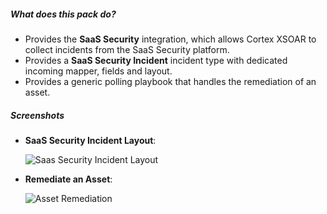 
##### What does this pack do?

- Provides the **SaaS Security** integration, which allows Cortex XSOAR to collect incidents from the SaaS Security platform. 
- Provides a **SaaS Security Incident** incident type with dedicated incoming mapper, fields and layout.
- Provides a generic polling playbook that handles the remediation of an asset.

##### Screenshots

- **SaaS Security Incident Layout**: 

    ![Saas Security Incident Layout](doc_files/Sass_Security_layout.png)


- **Remediate an Asset**:

    ![Asset Remediation](doc_files/Saas_Security_-_Remediate_an_asset.png)

